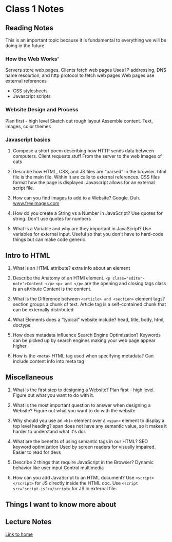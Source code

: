 # Class 1 Notes

## Reading Notes

This is an important topic because it is fundamental to everything we will be doing in the future.

### How the Web Works'

Servers store web pages.  Clients fetch web pages
Uses IP addressing, DNS name resolution, and http protocol to fetch web pages
Web pages use external references

- CSS stylesheets
- Javascript scripts

### Website Design and Process

Plan first - high level
Sketch out rough layout
Assemble content.  Text, images, color themes

### Javascript basics

1. Compose a short poem describing how HTTP sends data between computers.
Client requests stuff
From the server to the web
Images of cats

2. Describe how HTML, CSS, and JS files are “parsed” in the browser.
html file is the main file.  Within it are calls to external references.
CSS files format how the page is displayed.
Javascript allows for an external script file.

3. How can you find images to add to a Website?
Google.  Duh.
www.freeimages.com

4. How do you create a String vs a Number in JavaScript?
Use quotes for string.
Don't use quotes for numbers

5. What is a Variable and why are they important in JavaScript?
Use variables for external input.  Useful so that you don't have to hard-code things but can make code generic.

## Intro to HTML

1. What is an HTML attribute?
extra info about an element

2. Describe the Anatomy of an HTMl element.
`<p class="editor-note">Content </p>`
`<p> and </p>` are the opening and closing tags
class is an attribute
Content is the content.

3. What is the Difference between `<article> and <section>` element tags?
section groups a chunk of text.
Article tag is a self-contained chunk that can be externally distributed

4. What Elements does a “typical” website include?
head, title, body, html, doctype

5. How does metadata influence Search Engine Optimization?
Keywords can be picked up by search engines making your web page appear higher

6. How is the `<meta>` HTML tag used when specifying metadata?
Can include content info into meta tag

## Miscellaneous

1. What is the first step to designing a Website?
Plan first - high level.  Figure out what you want to do with it.
2. What is the most important question to answer when designing a Website?
Figure out what you want to do with the website.

3. Why should you use an `<h1>` element over a `<span>` element to display a top level heading?
span does not have any semantic value, so it makes it harder to understand what it's dor.
4. What are the benefits of using semantic tags in our HTML?
SEO keyword optimization
Used by screen readers for visually impaired.
Easier to read for devs

5. Describe 2 things that require JavaScript in the Browser?
Dynamic behavior like user input
Control multimedia

6. How can you add JavaScript to an HTML document?
Use `<script></script>` for JS directly inside the HTML doc.
Use `<script src="script.js"></script>` for JS in external file.

## Things I want to know more about

## Lecture Notes

[Link to home](https://mikeshen7.github.io/reading-notes)
